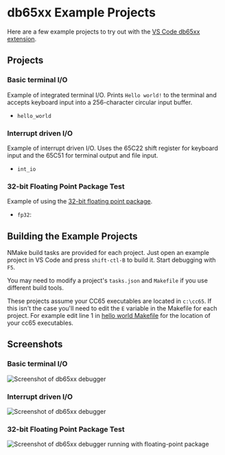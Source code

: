# db65xx Example Projects

Here are a few example projects to try out with the [VS Code db65xx extension](https://marketplace.visualstudio.com/items?itemName=TRobertson.db65xx).

## Projects

### Basic terminal I/O

Example of integrated terminal I/O.  Prints `Hello world!` to the terminal and accepts keyboard input into a 256-character circular input buffer.

* `hello_world`

### Interrupt driven I/O

Example of interrupt driven I/O.  Uses the 65C22 shift register for keyboard input and the 65C51 for terminal output and file input.

* `int_io`

### 32-bit Floating Point Package Test

Example of using the [32-bit floating point package](https://github.com/tmr4/fp32).

* `fp32`:

## Building the Example Projects

NMake build tasks are provided for each project.  Just open an example project in VS Code and press `shift-ctl-B` to build it.  Start debugging with `F5`.

You may need to modify a project's `tasks.json` and `Makefile` if you use different build tools.

These projects assume your CC65 executables are located in `c:\cc65`.  If this isn't the case you'll need to edit the `E` variable in the Makefile for each project.  For example edit line 1  in [hello world Makefile](hello_world\Release\Makefile) for the location of your cc65 executables.

## Screenshots

### Basic terminal I/O

![Screenshot of db65xx debugger](https://trobertson.site/wp-content/uploads/2022/11/db65xx_hw.png)

### Interrupt driven I/O

![Screenshot of db65xx debugger](https://trobertson.site/wp-content/uploads/2022/11/db65xx_int_io.png)

### 32-bit Floating Point Package Test

![Screenshot of db65xx debugger running with floating-point package](https://trobertson.site/wp-content/uploads/2022/11/db65xx_fp32.png)
